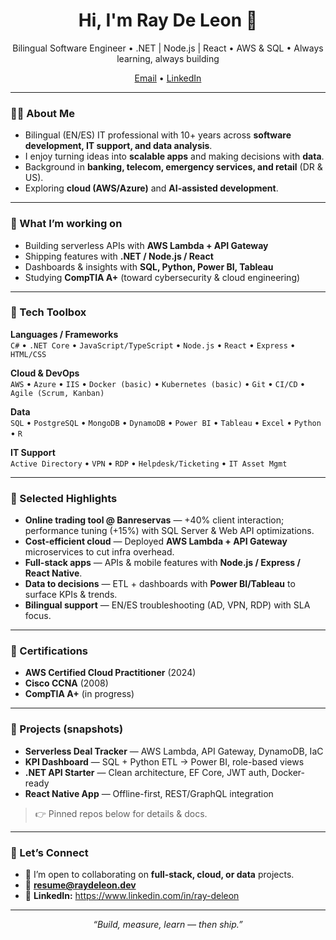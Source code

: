 
<!-- Profile Header -->
<h1 align="center">Hi, I'm Ray De Leon 👋</h1>
<p align="center">
  Bilingual Software Engineer • .NET | Node.js | React • AWS & SQL • Always learning, always building
</p>

<p align="center">
  <a href="mailto:resume@raydeleon.dev">Email</a> •
  <a href="https://www.linkedin.com/in/ray-deleon">LinkedIn</a>
</p>

---

### 👨‍💻 About Me
- Bilingual (EN/ES) IT professional with 10+ years across **software development, IT support, and data analysis**.  
- I enjoy turning ideas into **scalable apps** and making decisions with **data**.  
- Background in **banking, telecom, emergency services, and retail** (DR & US).  
- Exploring **cloud (AWS/Azure)** and **AI-assisted development**.

---

### 🔭 What I’m working on
- Building serverless APIs with **AWS Lambda + API Gateway**  
- Shipping features with **.NET / Node.js / React**  
- Dashboards & insights with **SQL, Python, Power BI, Tableau**  
- Studying **CompTIA A+** (toward cybersecurity & cloud engineering)

---

### 🧰 Tech Toolbox
**Languages / Frameworks**  
`C#` • `.NET Core` • `JavaScript/TypeScript` • `Node.js` • `React` • `Express` • `HTML/CSS`  

**Cloud & DevOps**  
`AWS` • `Azure` • `IIS` • `Docker (basic)` • `Kubernetes (basic)` • `Git` • `CI/CD` • `Agile (Scrum, Kanban)`

**Data**  
`SQL` • `PostgreSQL` • `MongoDB` • `DynamoDB` • `Power BI` • `Tableau` • `Excel` • `Python` • `R`

**IT Support**  
`Active Directory` • `VPN` • `RDP` • `Helpdesk/Ticketing` • `IT Asset Mgmt`

---

### 🚀 Selected Highlights
- **Online trading tool @ Banreservas** — +40% client interaction; performance tuning (+15%) with SQL Server & Web API optimizations.  
- **Cost-efficient cloud** — Deployed **AWS Lambda + API Gateway** microservices to cut infra overhead.  
- **Full-stack apps** — APIs & mobile features with **Node.js / Express / React Native**.  
- **Data to decisions** — ETL + dashboards with **Power BI/Tableau** to surface KPIs & trends.  
- **Bilingual support** — EN/ES troubleshooting (AD, VPN, RDP) with SLA focus.

---

### 🏅 Certifications
- **AWS Certified Cloud Practitioner** (2024)  
- **Cisco CCNA** (2008)  
- **CompTIA A+** (in progress)

---

### 📌 Projects (snapshots)
- **Serverless Deal Tracker** — AWS Lambda, API Gateway, DynamoDB, IaC  
- **KPI Dashboard** — SQL + Python ETL → Power BI, role-based views  
- **.NET API Starter** — Clean architecture, EF Core, JWT auth, Docker-ready  
- **React Native App** — Offline-first, REST/GraphQL integration

> 👉 Pinned repos below for details & docs.

---

### 🤝 Let’s Connect
- 💬 I’m open to collaborating on **full-stack, cloud, or data** projects.  
- 📧 **resume@raydeleon.dev**  
- 🔗 **LinkedIn:** https://www.linkedin.com/in/ray-deleon

---

<p align="center">
  <i>“Build, measure, learn — then ship.”</i>
</p>
